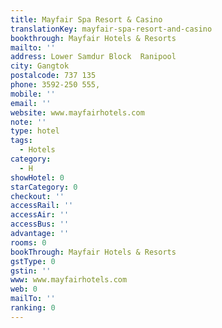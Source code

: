 ```yaml
---
title: Mayfair Spa Resort & Casino
translationKey: mayfair-spa-resort-and-casino
bookthrough: Mayfair Hotels & Resorts
mailto: ''
address: Lower Samdur Block  Ranipool
city: Gangtok
postalcode: 737 135
phone: 3592-250 555,
mobile: ''
email: ''
website: www.mayfairhotels.com
note: ''
type: hotel
tags:
  - Hotels
category:
  - H
showHotel: 0
starCategory: 0
checkout: ''
accessRail: ''
accessAir: ''
accessBus: ''
advantage: ''
rooms: 0
bookThrough: Mayfair Hotels & Resorts
gstType: 0
gstin: ''
www: www.mayfairhotels.com
web: 0
mailTo: ''
ranking: 0
---
```







